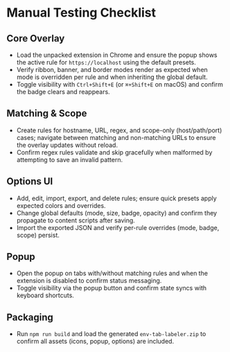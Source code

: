 # Manual Testing Checklist

## Core Overlay
- Load the unpacked extension in Chrome and ensure the popup shows the active rule for `https://localhost` using the default presets.
- Verify ribbon, banner, and border modes render as expected when mode is overridden per rule and when inheriting the global default.
- Toggle visibility with `Ctrl+Shift+E` (or `⌘+Shift+E` on macOS) and confirm the badge clears and reappears.

## Matching & Scope
- Create rules for hostname, URL, regex, and scope-only (host/path/port) cases; navigate between matching and non-matching URLs to ensure the overlay updates without reload.
- Confirm regex rules validate and skip gracefully when malformed by attempting to save an invalid pattern.

## Options UI
- Add, edit, import, export, and delete rules; ensure quick presets apply expected colors and overrides.
- Change global defaults (mode, size, badge, opacity) and confirm they propagate to content scripts after saving.
- Import the exported JSON and verify per-rule overrides (mode, badge, scope) persist.

## Popup
- Open the popup on tabs with/without matching rules and when the extension is disabled to confirm status messaging.
- Toggle visibility via the popup button and confirm state syncs with keyboard shortcuts.

## Packaging
- Run `npm run build` and load the generated `env-tab-labeler.zip` to confirm all assets (icons, popup, options) are included.
